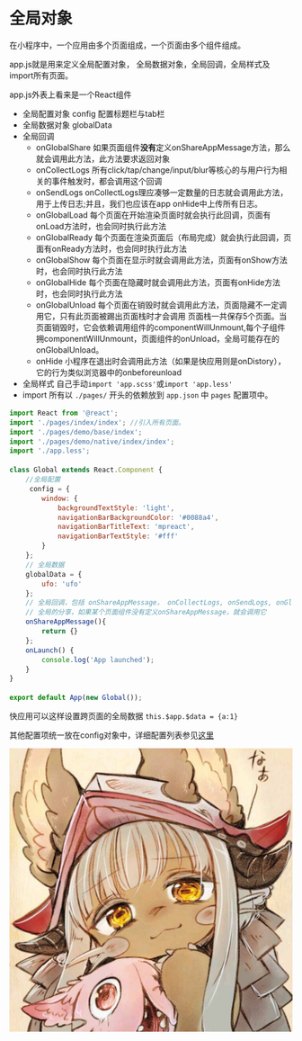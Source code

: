 # 全局对象

在小程序中，一个应用由多个页面组成，一个页面由多个组件组成。

app.js就是用来定义全局配置对象， 全局数据对象，全局回调，全局样式及import所有页面。

app.js外表上看来是一个React组件

*  全局配置对象 config 配置标题栏与tab栏
*  全局数据对象 globalData
*  全局回调
   -  onGlobalShare  如果页面组件**没有**定义onShareAppMessage方法，那么就会调用此方法，此方法要求返回对象
   -  onCollectLogs 所有click/tap/change/input/blur等核心的与用户行为相关的事件触发时，都会调用这个回调
   -  onSendLogs  onCollectLogs理应凑够一定数量的日志就会调用此方法，用于上传日志;并且，我们也应该在app onHide中上传所有日志。
   -  onGlobalLoad 每个页面在开始渲染页面时就会执行此回调，页面有onLoad方法时，也会同时执行此方法
   -  onGlobalReady 每个页面在渲染页面后（布局完成）就会执行此回调，页面有onReady方法时，也会同时执行此方法
   -  onGlobalShow 每个页面在显示时就会调用此方法，页面有onShow方法时，也会同时执行此方法
   -  onGlobalHide 每个页面在隐藏时就会调用此方法，页面有onHide方法时，也会同时执行此方法
   -  onGlobalUnload 每个页面在销毁时就会调用此方法，页面隐藏不一定调用它，只有此页面被踢出页面栈时才会调用
页面栈一共保存5个页面。当页面销毁时，它会依赖调用组件的componentWillUnmount,每个子组件拥componentWillUnmount，页面组件的onUnload，全局可能存在的onGlobalUnload。
   -  onHide 小程序在退出时会调用此方法（如果是快应用则是onDistory），它的行为类似浏览器中的onbeforeunload
*  全局样式 自己手动`import 'app.scss'`或`import 'app.less'`
*  import 所有以 `./pages/` 开头的依赖放到 `app.json` 中 `pages` 配置项中。
 

```jsx
import React from '@react';
import './pages/index/index'; //引入所有页面。
import './pages/demo/base/index';
import './pages/demo/native/index/index';
import './app.less';

class Global extends React.Component {
    //全局配置
     config = {
        window: {
            backgroundTextStyle: 'light',
            navigationBarBackgroundColor: '#0088a4',
            navigationBarTitleText: 'mpreact',
            navigationBarTextStyle: '#fff'
        }
    };
    // 全局数据
    globalData = {
        ufo: 'ufo'
    };
    // 全局回调，包括 onShareAppMessage， onCollectLogs, onSendLogs, onGlobalLoad, onGlobalReady
    // 全局的分享，如果某个页面组件没有定义onShareAppMessage，就会调用它
    onShareAppMessage(){ 
        return {} 
    };
    onLaunch() {
        console.log('App launched');
    }
}

export default App(new Global());
```


快应用可以这样设置跨页面的全局数据 `this.$app.$data = {a:1}`

其他配置项统一放在config对象中，详细配置列表参见[这里](https://developers.weixin.qq.com/miniprogram/dev/framework/config.html#%E5%85%A8%E5%B1%80%E9%85%8D%E7%BD%AE)

![nanachi](1538220971725.jpeg)